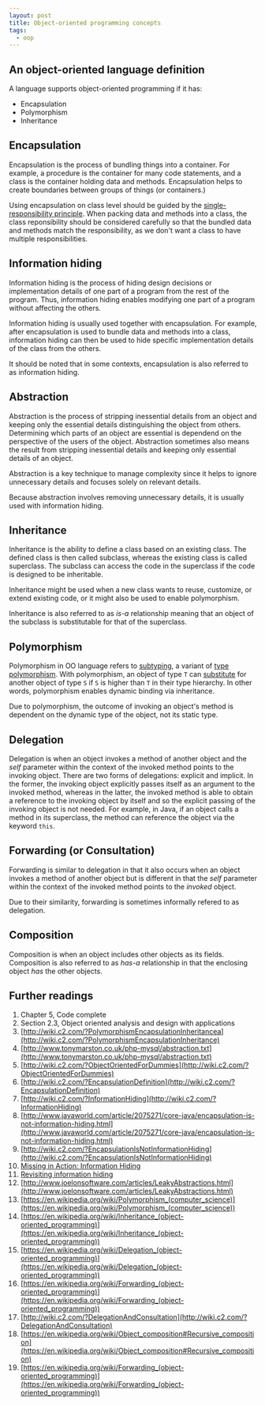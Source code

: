```yaml
---
layout: post
title: Object-oriented programming concepts
tags:
  - oop
---
```


## An object-oriented language definition

A language supports object-oriented programming if it has:
  
  - Encapsulation
  - Polymorphism
  - Inheritance

## Encapsulation

Encapsulation is the process of bundling things into a container. For example, a procedure is the container for many code statements, and a class is the container holding data and methods. Encapsulation helps to create boundaries between groups of things (or containers.)

<!--break-->

Using encapsulation on class level should be guided by the [single-responsibility principle](https://en.wikipedia.org/wiki/Single_responsibility_principle). When packing data and methods into a class, the class reponsibility should be considered carefully so that the bundled data and methods match the responsibility, as we don't want a class to have multiple responsibilities. 

## Information hiding

Information hiding is the process of hiding design decisions or implementation details of one part of a program from the rest of the program. Thus, information hiding enables modifying one part of a program without affecting the others.

Information hiding is usually used together with encapsulation. For example, after encapsulation is used to bundle data and methods into a class, information hiding can then be used to hide specific implementation details of the class from the others.

It should be noted that in some contexts, encapsulation is also referred to as information hiding.

## Abstraction

Abstraction is the process of stripping inessential details from an object and keeping only the essential details distinguishing the object from others. Determining which parts of an object are essential is dependend on the perspective of the users of the object. Abstraction sometimes also means the result from stripping inessential details and keeping only essential details of an object.

Abstraction is a key technique to manage complexity since it helps to ignore unnecessary details and focuses solely on relevant details.

Because abstraction involves removing unnecessary details, it is usually used with information hiding.

## Inheritance

Inheritance is the ability to define a class based on an existing class. The defined class is then called subclass, whereas the existing class is called superclass. The subclass can access the code in the superclass if the code is designed to be inheritable. 

Inheritance might be used when a new class wants to reuse, customize, or extend existing code, or it might also be used to enable polymorphism.

Inheritance is also referred to as _is-a_ relationship meaning that an object of the subclass is substitutable for that of the superclass.

## Polymorphism

Polymorphism in OO language refers to [subtyping](https://en.wikipedia.org/wiki/Subtyping), a variant of [type polymorphism](https://en.wikipedia.org/wiki/Polymorphism_(computer_science)). With polymorphism, an object of type `T` can [substitute](https://en.wikipedia.org/wiki/Liskov_substitution_principle) for another object of type `S` if `S` is higher than `T` in their type hierarchy. In other words, polymorphism enables dynamic binding via inheritance.

Due to polymorphism, the outcome of invoking an object's method is dependent on the dynamic type of the object, not its static type.

## Delegation

Delegation is when an object invokes a method of another object and the _self_ parameter within the context of the invoked method points to the invoking object. There are two forms of delegations: explicit and implicit. In the former, the invoking object explicitly passes itself as an argument to the invoked method, whereas in the latter, the invoked method is able to obtain a reference to the invoking object by itself and so the explicit passing of the invoking object is not needed. For example, in Java, if an object calls a method in its superclass, the method can reference the object via the keyword `this`.

## Forwarding (or Consultation)

Forwarding is similar to delegation in that it also occurs when an object invokes a method of another object but is different in that the _self_ parameter within the context of the invoked method points to the _invoked_ object.

Due to their similarity, forwarding is sometimes informally refered to as delegation.

## Composition

Composition is when an object includes other objects as its fields. Composition is also referred to as _has-a_ relationship in that the enclosing object _has_ the other objects.

## Further readings

1. Chapter 5, Code complete
2. Section 2.3, Object oriented analysis and design with applications
3. [http://wiki.c2.com/?PolymorphismEncapsulationInheritancea](http://wiki.c2.com/?PolymorphismEncapsulationInheritance)
4. [http://www.tonymarston.co.uk/php-mysql/abstraction.txt](http://www.tonymarston.co.uk/php-mysql/abstraction.txt)
5. [http://wiki.c2.com/?ObjectOrientedForDummies](http://wiki.c2.com/?ObjectOrientedForDummies)
6. [http://wiki.c2.com/?EncapsulationDefinition](http://wiki.c2.com/?EncapsulationDefinition)
7. [http://wiki.c2.com/?InformationHiding](http://wiki.c2.com/?InformationHiding)
8. [http://www.javaworld.com/article/2075271/core-java/encapsulation-is-not-information-hiding.html](http://www.javaworld.com/article/2075271/core-java/encapsulation-is-not-information-hiding.html)
9. [http://wiki.c2.com/?EncapsulationIsNotInformationHiding](http://wiki.c2.com/?EncapsulationIsNotInformationHiding)
10. [Missing in Action: Information Hiding](http://www.stevemcconnell.com/ieeesoftware/bp02.htm)
11. [Revisiting information hiding](https://www.cs.cmu.edu/~ckaestne/pdf/ecoop11.pdf)
12. [http://www.joelonsoftware.com/articles/LeakyAbstractions.html](http://www.joelonsoftware.com/articles/LeakyAbstractions.html)
13. [https://en.wikipedia.org/wiki/Polymorphism_(computer_science)](https://en.wikipedia.org/wiki/Polymorphism_(computer_science))
14. [https://en.wikipedia.org/wiki/Inheritance_(object-oriented_programming)](https://en.wikipedia.org/wiki/Inheritance_(object-oriented_programming))
15. [https://en.wikipedia.org/wiki/Delegation_(object-oriented_programming)](https://en.wikipedia.org/wiki/Delegation_(object-oriented_programming))
16. [https://en.wikipedia.org/wiki/Forwarding_(object-oriented_programming)](https://en.wikipedia.org/wiki/Forwarding_(object-oriented_programming))
17. [http://wiki.c2.com/?DelegationAndConsultation](http://wiki.c2.com/?DelegationAndConsultation)
18. [https://en.wikipedia.org/wiki/Object_composition#Recursive_composition](https://en.wikipedia.org/wiki/Object_composition#Recursive_composition)
19. [https://en.wikipedia.org/wiki/Forwarding_(object-oriented_programming)](https://en.wikipedia.org/wiki/Forwarding_(object-oriented_programming))

